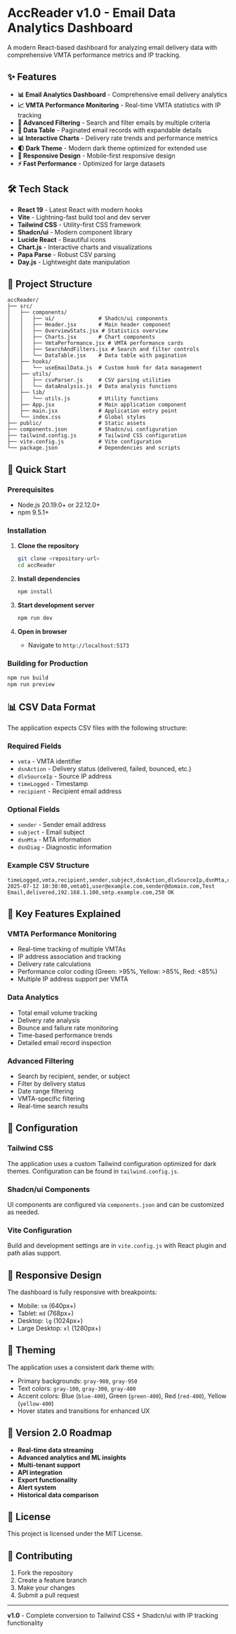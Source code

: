 # AccReader v1.0 - Email Data Analytics Dashboard

A modern React-based dashboard for analyzing email delivery data with comprehensive VMTA performance metrics and IP tracking.

## ✨ Features

- **📊 Email Analytics Dashboard** - Comprehensive email delivery analytics
- **📈 VMTA Performance Monitoring** - Real-time VMTA statistics with IP tracking
- **🎯 Advanced Filtering** - Search and filter emails by multiple criteria
- **📑 Data Table** - Paginated email records with expandable details
- **📊 Interactive Charts** - Delivery rate trends and performance metrics
- **🌓 Dark Theme** - Modern dark theme optimized for extended use
- **🎨 Responsive Design** - Mobile-first responsive design
- **⚡ Fast Performance** - Optimized for large datasets

## 🛠️ Tech Stack

- **React 19** - Latest React with modern hooks
- **Vite** - Lightning-fast build tool and dev server
- **Tailwind CSS** - Utility-first CSS framework
- **Shadcn/ui** - Modern component library
- **Lucide React** - Beautiful icons
- **Chart.js** - Interactive charts and visualizations
- **Papa Parse** - Robust CSV parsing
- **Day.js** - Lightweight date manipulation

## 📁 Project Structure

```
accReader/
├── src/
│   ├── components/
│   │   ├── ui/              # Shadcn/ui components
│   │   ├── Header.jsx       # Main header component
│   │   ├── OverviewStats.jsx # Statistics overview
│   │   ├── Charts.jsx       # Chart components
│   │   ├── VmtaPerformance.jsx # VMTA performance cards
│   │   ├── SearchAndFilters.jsx # Search and filter controls
│   │   └── DataTable.jsx    # Data table with pagination
│   ├── hooks/
│   │   └── useEmailData.js  # Custom hook for data management
│   ├── utils/
│   │   ├── csvParser.js     # CSV parsing utilities
│   │   └── dataAnalysis.js  # Data analysis functions
│   ├── lib/
│   │   └── utils.js         # Utility functions
│   ├── App.jsx              # Main application component
│   ├── main.jsx             # Application entry point
│   └── index.css            # Global styles
├── public/                  # Static assets
├── components.json          # Shadcn/ui configuration
├── tailwind.config.js       # Tailwind CSS configuration
├── vite.config.js           # Vite configuration
└── package.json             # Dependencies and scripts
```

## 🚀 Quick Start

### Prerequisites

- Node.js 20.19.0+ or 22.12.0+
- npm 9.5.1+

### Installation

1. **Clone the repository**

   ```bash
   git clone <repository-url>
   cd accReader
   ```

2. **Install dependencies**

   ```bash
   npm install
   ```

3. **Start development server**

   ```bash
   npm run dev
   ```

4. **Open in browser**
   - Navigate to `http://localhost:5173`

### Building for Production

```bash
npm run build
npm run preview
```

## 📊 CSV Data Format

The application expects CSV files with the following structure:

### Required Fields

- `vmta` - VMTA identifier
- `dsnAction` - Delivery status (delivered, failed, bounced, etc.)
- `dlvSourceIp` - Source IP address
- `timeLogged` - Timestamp
- `recipient` - Recipient email address

### Optional Fields

- `sender` - Sender email address
- `subject` - Email subject
- `dsnMta` - MTA information
- `dsnDiag` - Diagnostic information

### Example CSV Structure

```csv
timeLogged,vmta,recipient,sender,subject,dsnAction,dlvSourceIp,dsnMta,dsnDiag
2025-07-12 10:30:00,vmta01,user@example.com,sender@domain.com,Test Email,delivered,192.168.1.100,smtp.example.com,250 OK
```

## 🎯 Key Features Explained

### VMTA Performance Monitoring

- Real-time tracking of multiple VMTAs
- IP address association and tracking
- Delivery rate calculations
- Performance color coding (Green: >95%, Yellow: >85%, Red: <85%)
- Multiple IP address support per VMTA

### Data Analytics

- Total email volume tracking
- Delivery rate analysis
- Bounce and failure rate monitoring
- Time-based performance trends
- Detailed email record inspection

### Advanced Filtering

- Search by recipient, sender, or subject
- Filter by delivery status
- Date range filtering
- VMTA-specific filtering
- Real-time search results

## 🔧 Configuration

### Tailwind CSS

The application uses a custom Tailwind configuration optimized for dark themes. Configuration can be found in `tailwind.config.js`.

### Shadcn/ui Components

UI components are configured via `components.json` and can be customized as needed.

### Vite Configuration

Build and development settings are in `vite.config.js` with React plugin and path alias support.

## 📱 Responsive Design

The dashboard is fully responsive with breakpoints:

- Mobile: `sm` (640px+)
- Tablet: `md` (768px+)
- Desktop: `lg` (1024px+)
- Large Desktop: `xl` (1280px+)

## 🎨 Theming

The application uses a consistent dark theme with:

- Primary backgrounds: `gray-900`, `gray-950`
- Text colors: `gray-100`, `gray-300`, `gray-400`
- Accent colors: Blue (`blue-400`), Green (`green-400`), Red (`red-400`), Yellow (`yellow-400`)
- Hover states and transitions for enhanced UX

## 🚀 Version 2.0 Roadmap

- **Real-time data streaming**
- **Advanced analytics and ML insights**
- **Multi-tenant support**
- **API integration**
- **Export functionality**
- **Alert system**
- **Historical data comparison**

## 📝 License

This project is licensed under the MIT License.

## 🤝 Contributing

1. Fork the repository
2. Create a feature branch
3. Make your changes
4. Submit a pull request

---

**v1.0** - Complete conversion to Tailwind CSS + Shadcn/ui with IP tracking functionality

